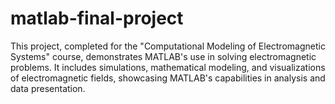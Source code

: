 # matlab-final-project
This project, completed for the "Computational Modeling of Electromagnetic Systems" course, demonstrates MATLAB's use in solving electromagnetic problems. It includes simulations, mathematical modeling, and visualizations of electromagnetic fields, showcasing MATLAB's capabilities in analysis and data presentation.
